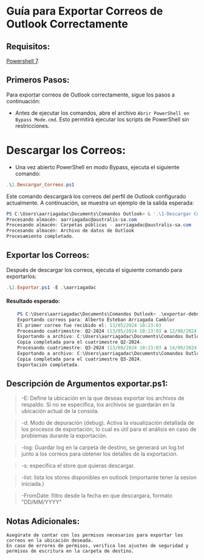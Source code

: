 # Guía para Exportar Correos de Outlook Correctamente
## Requisitos:

[Powershell 7](https://learn.microsoft.com/es-es/powershell/scripting/install/installing-powershell-on-windows?view=powershell-7.4).

## Primeros Pasos:

Para exportar correos de Outlook correctamente, sigue los pasos a continuación:

- Antes de ejecutar los comandos, abre el archivo `Abrir PowerShell en Bypass Mode.cmd`. Esto permitirá ejecutar los scripts de PowerShell sin restricciones.

# Descargar los Correos:

- Una vez abierto PowerShell en modo Bypass, ejecuta el siguiente comando:

```powershell
.\1.Descargar_Correos.ps1
```
Este comando descargará los correos del perfil de Outlook configurado actualmente. A continuación, se muestra un ejemplo de la salida esperada:

```powershell
PS C:\Users\aarriagadac\Documents\Comandos Outlook> & '.\1-Descargar Correos.ps1'
Procesando almacén: aarriagadac@australis-sa.com
Procesando almacén: Carpetas públicas - aarriagadac@australis-sa.com
Procesando almacén: Archivo de datos de Outlook
Procesamiento completado.
```

## Exportar los Correos:

Después de descargar los correos, ejecuta el siguiente comando para exportarlos:

```powershell
.\2.Exportar.ps1 -E .\aarriagadac
```
#### Resultado esperado:

```powershell
    PS C:\Users\aarriagadac\Documents\Comandos Outlook> .\exportar-debug.ps1 -E .\aarriagadac
    Exportando correos para: Alberto Esteban Arriagada Camblor
    El primer correo fue recibido el: 13/05/2024 10:23:03
    Procesando cuatrimestre: Q2-2024 (13/05/2024 10:23:03 a 12/08/2024 10:23:03)
    Exportando a archivo: C:\Users\aarriagadac\Documents\Comandos Outlook\aarriagadac\Alberto Esteban Arriagada Camblor - Q2-2024.pst
    Copia completada para el cuatrimestre Q2-2024.
    Procesando cuatrimestre: Q3-2024 (13/08/2024 10:23:03 a 14/09/2024 01:58:33)
    Exportando a archivo: C:\Users\aarriagadac\Documents\Comandos Outlook\aarriagadac\Alberto Esteban Arriagada Camblor - Q3-2024.pst
    Copia completada para el cuatrimestre Q3-2024.
    Exportación completada.
```

## Descripción de Argumentos exportar.ps1:

> -E: Define la ubicación en la que deseas exportar los archivos de respaldo. Si no se especifica, los archivos se guardarán en la ubicación actual de la consola.

> -d: Modo de depuración (debug). Activa la visualización detallada de los procesos de exportación, lo cual es útil para el análisis en caso de problemas durante la exportación.

> -log: Guardar log en la carpeta de destino, se generará un log.txt junto a los correos para obtener los detalles de la exportacion.

> -s: especifica el store que quieras descargar.

> -list: lista los stores disponibles en outlook (importante tener la sesion iniciada.)

> -FromDate: filtro desde la fecha en que descargara, formato "DD/MM/YYYY"

## Notas Adicionales:

    Asegúrate de contar con los permisos necesarios para exportar los correos en la ubicación deseada.
    En caso de errores de permisos, verifica los ajustes de seguridad y permisos de escritura en la carpeta de destino.
